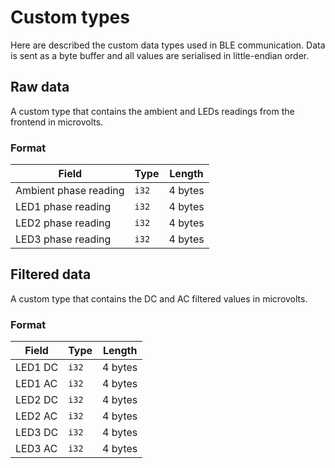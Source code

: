 # Custom types

Here are described the custom data types used in BLE communication. Data is sent as a byte buffer and all values are serialised in little-endian order.

## Raw data

A custom type that contains the ambient and LEDs readings from the frontend in microvolts.

### Format

| Field                 | Type  | Length  |
| --------------------- | ----- | ------- |
| Ambient phase reading | `i32` | 4 bytes |
| LED1 phase reading    | `i32` | 4 bytes |
| LED2 phase reading    | `i32` | 4 bytes |
| LED3 phase reading    | `i32` | 4 bytes |

## Filtered data

A custom type that contains the DC and AC filtered values in microvolts.

### Format

| Field   | Type  | Length  |
| ------- | ----- | ------- |
| LED1 DC | `i32` | 4 bytes |
| LED1 AC | `i32` | 4 bytes |
| LED2 DC | `i32` | 4 bytes |
| LED2 AC | `i32` | 4 bytes |
| LED3 DC | `i32` | 4 bytes |
| LED3 AC | `i32` | 4 bytes |
